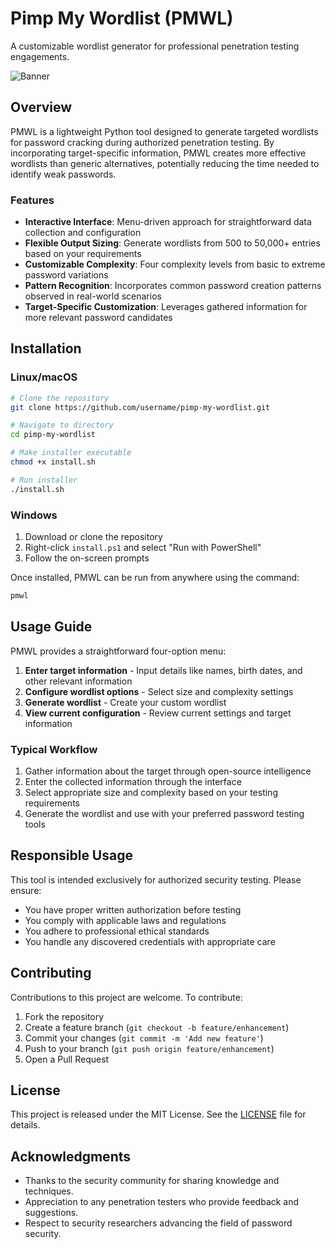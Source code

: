 # Pimp My Wordlist (PMWL)

A customizable wordlist generator for professional penetration testing engagements.

![Banner](https://github.com/username/pimp-my-wordlist/raw/main/assets/banner.png)

## Overview

PMWL is a lightweight Python tool designed to generate targeted wordlists for password cracking during authorized penetration testing. By incorporating target-specific information, PMWL creates more effective wordlists than generic alternatives, potentially reducing the time needed to identify weak passwords.

### Features

- **Interactive Interface**: Menu-driven approach for straightforward data collection and configuration
- **Flexible Output Sizing**: Generate wordlists from 500 to 50,000+ entries based on your requirements
- **Customizable Complexity**: Four complexity levels from basic to extreme password variations
- **Pattern Recognition**: Incorporates common password creation patterns observed in real-world scenarios
- **Target-Specific Customization**: Leverages gathered information for more relevant password candidates

## Installation

### Linux/macOS

```bash
# Clone the repository
git clone https://github.com/username/pimp-my-wordlist.git

# Navigate to directory
cd pimp-my-wordlist

# Make installer executable
chmod +x install.sh

# Run installer
./install.sh
```

### Windows

1. Download or clone the repository
2. Right-click `install.ps1` and select "Run with PowerShell"
3. Follow the on-screen prompts

Once installed, PMWL can be run from anywhere using the command:

```bash
pmwl
```

## Usage Guide

PMWL provides a straightforward four-option menu:

1. **Enter target information** - Input details like names, birth dates, and other relevant information
2. **Configure wordlist options** - Select size and complexity settings
3. **Generate wordlist** - Create your custom wordlist
4. **View current configuration** - Review current settings and target information

### Typical Workflow

1. Gather information about the target through open-source intelligence
2. Enter the collected information through the interface
3. Select appropriate size and complexity based on your testing requirements
4. Generate the wordlist and use with your preferred password testing tools

## Responsible Usage

This tool is intended exclusively for authorized security testing. Please ensure:

- You have proper written authorization before testing
- You comply with applicable laws and regulations
- You adhere to professional ethical standards
- You handle any discovered credentials with appropriate care

## Contributing

Contributions to this project are welcome. To contribute:

1. Fork the repository
2. Create a feature branch (`git checkout -b feature/enhancement`)
3. Commit your changes (`git commit -m 'Add new feature'`)
4. Push to your branch (`git push origin feature/enhancement`)
5. Open a Pull Request

## License

This project is released under the MIT License. See the [LICENSE](LICENSE) file for details.

## Acknowledgments

- Thanks to the security community for sharing knowledge and techniques.
- Appreciation to any penetration testers who provide feedback and suggestions.
- Respect to security researchers advancing the field of password security.
